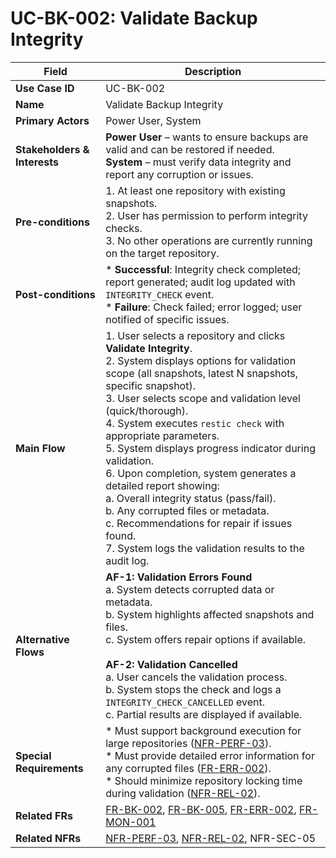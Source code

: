 # UC-BK-002: Validate Backup Integrity

| Field                        | Description                                                                                                                                                                                                                                                                                                                                                                                                                                                                                                                                                                                                                                                         |
|------------------------------|---------------------------------------------------------------------------------------------------------------------------------------------------------------------------------------------------------------------------------------------------------------------------------------------------------------------------------------------------------------------------------------------------------------------------------------------------------------------------------------------------------------------------------------------------------------------------------------------------------------------------------------------------------------------|
| **Use Case ID**              | UC-BK-002                                                                                                                                                                                                                                                                                                                                                                                                                                                                                                                                                                                                                                                           |
| **Name**                     | Validate Backup Integrity                                                                                                                                                                                                                                                                                                                                                                                                                                                                                                                                                                                                                                           |
| **Primary Actors**           | Power User, System                                                                                                                                                                                                                                                                                                                                                                                                                                                                                                                                                                                                                                                  |
| **Stakeholders & Interests** | **Power User** – wants to ensure backups are valid and can be restored if needed. <br> **System** – must verify data integrity and report any corruption or issues.                                                                                                                                                                                                                                                                                                                                                                                                                                                                                                 |
| **Pre-conditions**           | 1. At least one repository with existing snapshots. <br> 2. User has permission to perform integrity checks. <br> 3. No other operations are currently running on the target repository.                                                                                                                                                                                                                                                                                                                                                                                                                                                                            |
| **Post-conditions**          | * **Successful**: Integrity check completed; report generated; audit log updated with `INTEGRITY_CHECK` event. <br> * **Failure**: Check failed; error logged; user notified of specific issues.                                                                                                                                                                                                                                                                                                                                                                                                                                                                    |
| **Main Flow**                | 1. User selects a repository and clicks **Validate Integrity**. <br> 2. System displays options for validation scope (all snapshots, latest N snapshots, specific snapshot). <br> 3. User selects scope and validation level (quick/thorough). <br> 4. System executes `restic check` with appropriate parameters. <br> 5. System displays progress indicator during validation. <br> 6. Upon completion, system generates a detailed report showing: <br>   a. Overall integrity status (pass/fail). <br>   b. Any corrupted files or metadata. <br>   c. Recommendations for repair if issues found. <br> 7. System logs the validation results to the audit log. |
| **Alternative Flows**        | **AF-1: Validation Errors Found** <br>   a. System detects corrupted data or metadata. <br>   b. System highlights affected snapshots and files. <br>   c. System offers repair options if available. <br><br> **AF-2: Validation Cancelled** <br>   a. User cancels the validation process. <br>   b. System stops the check and logs a `INTEGRITY_CHECK_CANCELLED` event. <br>   c. Partial results are displayed if available.                                                                                                                                                                                                                                   |
| **Special Requirements**     | * Must support background execution for large repositories ([NFR-PERF-03](3-4-1-Performance.md#nfrPerf03)). <br> * Must provide detailed error information for any corrupted files ([FR-ERR-002](3-1-7-Error-Handling-Resource-Management.md#frErr002)). <br> * Should minimize repository locking time during validation ([NFR-REL-02](3-4-2-Reliability-Stability.md#nfrRel02)).                                                                                                                                                                                                                                                                                  |
| **Related FRs**              | [FR-BK-002](3-1-2-Backup-Operations.md#frBk002), [FR-BK-005](3-1-2-Backup-Operations.md#frBk005), [FR-ERR-002](3-1-7-Error-Handling-Resource-Management.md#frErr002), [FR-MON-001](3-1-6-Monitoring-Reporting.md#frMon001)                                                                                                                                                                                                                                                                                                                                                                                                                                          |
| **Related NFRs**             | [NFR-PERF-03](3-4-1-Performance.md#nfrPerf03), [NFR-REL-02](3-4-2-Reliability-Stability.md#nfrRel02), NFR-SEC-05                                                                                                                                                                                                                                                                                                                                                                                                                                                                                                                                                    |